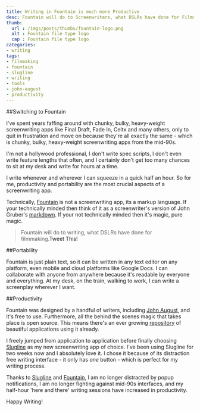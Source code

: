 ```yaml
---
title: Writing in Fountain is much more Productive
desc: Fountain will do to Screenwriters, what DSLRs have done for Filmmakers. Fountain is built for the modern day writer. It's simple, elegant, and free.
thumb:
  url : /imgs/posts/thumbs/fountain-logo.png
  alt : Fountain file type logo
  cap : Fountain file type logo
categories:
- writing
tags: 
- filmmaking
- fountain
- slugline
- writing
- tools
- john-august
- productivity 
---
```


[1]: http://fountain.io/
[2]: http://daringfireball.net/projects/markdown/
[3]: http://johnaugust.com/about
[4]: http://fountain.io/apps
[5]: http://slugline.co/

##Switching to Fountain 

I've spent years faffing around with chunky, bulky, heavy-weight screenwriting apps like Final Draft, Fade In, Celtx and many others, only to quit in frustration and move on because they're all exactly the same - which is chunky, bulky, heavy-weight screenwriting apps from the mid-90s. 

I'm not a hollywood professional, I don't write spec scripts, I don't even write feature lengths that often, and I certainly don't get too many chances to sit at my desk and write for hours at a time. 

I write whenever and wherever I can squeeze in a quick half an hour. So for me, productivity and portability are the most crucial aspects of a screenwriting app.

Technically, [Fountain][1] is not a screenwriting app, its a markup language. If your technically minded then think of it as a screenwriter's version of John Gruber's [markdown][2]. If your not technically minded then it's magic, pure magic.

>Fountain will do to writing, what DSLRs have done for filmmaking.<a class="social social-tweetable" data-quote="Fountain will do to writing, what DSLRs have done for filmmaking." data-href="https://twitter.com/intent/tweet" data-hashtags="screenwriting,fountain">Tweet This!</a>

##Portability

Fountain is just plain text, so it can be written in any text editor on any platform, even mobile and cloud platforms like Google Docs. I can collaborate with anyone from anywhere because it's readable by everyone and everything. At my desk, on the train, walking to work, I can write a screenplay wherever I want.

##Productivity

Fountain was designed by a handful of writers, including [John August][3], and it's free to use. Furthermore, all the behind the scenes magic that takes place is open source. This means there's an ever growing [repository][4] of beautiful applications using it already. 

I freely jumped from application to application before finally choosing [Slugline][5] as my new screenwriting app of choice. I've been using Slugline for two weeks now and I absolutely love it. I chose it because of its distraction free writing interface - it only has *one* button - which is perfect for my writing process.

Thanks to [Slugline][5] and [Fountain][1], I am no longer distracted by popup notifications, I am no longer fighting against mid-90s interfaces, and my half-hour 'here and there' writing sessions have increased in productivity. 

Happy Writing!
